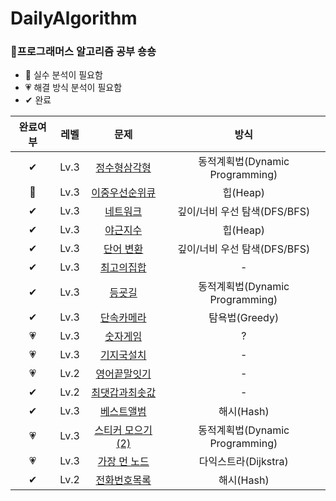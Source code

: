 # DailyAlgorithm
### 🌻프로그래머스 알고리즘 공부 숑숑<br/>
- 💜 실수 분석이 필요함
- 💗 해결 방식 분석이 필요함
- ✔ 완료

|**완료여부**|**레벨**|**문제**|**방식**|
|:---:|:---:|:---:|:---:|
|✔|Lv.3|[정수형삼각형](https://school.programmers.co.kr/learn/courses/30/lessons/43105)|동적계획법(Dynamic Programming)|
|💜|Lv.3|[이중우선순위큐](https://school.programmers.co.kr/learn/courses/30/lessons/42628)|힙(Heap)|
|✔|Lv.3|[네트워크](https://school.programmers.co.kr/learn/courses/30/lessons/43162)|깊이/너비 우선 탐색(DFS/BFS)|
|✔|Lv.3|[야근지수](https://school.programmers.co.kr/learn/courses/30/lessons/12927)|힙(Heap)|
|✔|Lv.3|[단어 변환](https://school.programmers.co.kr/learn/courses/30/lessons/43163)|깊이/너비 우선 탐색(DFS/BFS)|
|✔|Lv.3|[최고의집합](https://school.programmers.co.kr/learn/courses/30/lessons/12938)|-|
|✔|Lv.3|[등굣길](https://school.programmers.co.kr/learn/courses/30/lessons/42898)|동적계획법(Dynamic Programming)|
|✔|Lv.3|[단속카메라](https://school.programmers.co.kr/learn/courses/30/lessons/42884)|탐욕법(Greedy)|
|💗|Lv.3|[숫자게임](https://school.programmers.co.kr/learn/courses/30/lessons/12987)|?|
|💗|Lv.3|[기지국설치](https://school.programmers.co.kr/learn/courses/30/lessons/12979)|-|
|💗|Lv.2|[영어끝말잇기](https://school.programmers.co.kr/learn/courses/30/lessons/12981)|-|
|✔|Lv.2|[최댓갑과최솟값](https://school.programmers.co.kr/learn/courses/30/lessons/12939)|-|
|✔|Lv.3|[베스트앨범](https://school.programmers.co.kr/learn/courses/30/lessons/42579)|해시(Hash)|
|💗|Lv.3|[스티커 모으기(2)](https://school.programmers.co.kr/learn/courses/30/lessons/12971)|동적계획법(Dynamic Programming)|
|💗|Lv.3|[가장 먼 노드](https://school.programmers.co.kr/learn/courses/30/lessons/49189)|다익스트라(Dijkstra)|
|✔|Lv.2|[전화번호목록](https://school.programmers.co.kr/learn/courses/30/lessons/42577)|해시(Hash)|






